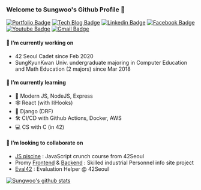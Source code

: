 ### Welcome to Sungwoo's Github Profile 👋

[![Portfolio Badge](http://img.shields.io/badge/-Portfolio-black?style=flat-square&logo=read-the-docs&link=https://sungwoo.dev)](https://sungwoo.dev)
[![Tech Blog Badge](http://img.shields.io/badge/-Tech_Blog-mint?style=flat-square&logo=blogger&logoColor=white&link=https://velog.io/@cos)](https://velog.io/@cos)
[![Linkedin Badge](https://img.shields.io/badge/-LinkedIn-blue?style=flat-square&logo=Linkedin&logoColor=white&link=https://www.linkedin.com/in/cos18/)](https://www.linkedin.com/in/cos18/)
[![Facebook Badge](https://img.shields.io/badge/facebook-1877f2?style=flat-square&logo=facebook&logoColor=white&link=https://www.facebook.com/cos.sungwoo/)](https://www.facebook.com/cos.sungwoo/)
[![Youtube Badge](https://img.shields.io/badge/Youtube-ff0000?style=flat-square&logo=youtube&link=https://www.youtube.com/channel/UC74IIMkCN_-rxuLAwvMOw7w)](https://www.youtube.com/channel/UC74IIMkCN_-rxuLAwvMOw7w)
[![Gmail Badge](https://img.shields.io/badge/Gmail-d14836?style=flat-square&logo=Gmail&logoColor=white&link=mailto:codest99@gmail.com)](mailto:codest99@gmail.com)

#### 🔭 I’m currently working on
- 42 Seoul Cadet since Feb 2020
- SungKyunKwan Univ. undergraduate majoring in Computer Education and Math Education (2 majors) since Mar 2018

#### 🌱 I’m currently learning
- 🔮 Modern JS, NodeJS, Express
- 🕸 React (with ⛓Hooks)
- 🐍 Django (DRF)
- 🛠 CI/CD with Github Actions, Docker, AWS
- 💻 CS with C (in 42)

#### 👯 I’m looking to collaborate on
- [JS piscine](https://github.com/42js/js_piscine) : JavaScript crunch course from 42Seoul
- Promy [Frontend](https://github.com/textuel/promy-frontend) & [Backend](https://github.com/textuel/promy-backend) : Skilled industrial Personnel info site project
- [Eval42](https://github.com/42js/js_piscine) : Evaluation Helper @ 42Seoul

[![Sungwoo's github stats](https://github-readme-stats.vercel.app/api?username=cos18&count_private=true&show_icons=true&theme=buefy)](https://github.com/anuraghazra/github-readme-stats)
